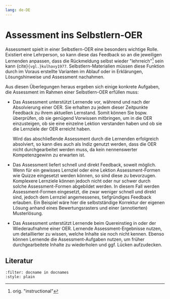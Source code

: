 ```yaml
---
lang: de-DE
---
```


# Assessment ins Selbstlern-OER
Assessment spielt in einer Selbstlern-OER eine besonders wichtige Rolle. Existiert eine Lehrperson, so kann diese das Feedback so an die jeweiligen Lernenden anpassen, dass die Rückmeldung selbst wieder "lehrreich"[^orig-instructional] sein kann {cite}`{vgl.}kulhavy1977`. Selbstlern-Materialien müssen diese Funktion durch im Voraus erstellte Varianten im Ablauf oder in Erklärungen, Lösungshinweise und Assessment nachahmen.

Aus diesen Überlegungen heraus ergeben sich einige konkrete Aufgaben, die Assessment im Rahmen einer Selbstlern-OER erfüllen muss:

- Das Assessment unterstützt Lernende vor, während und nach der Absolvierung einer OER. Sie erhalten zu jedem dieser Zeitpunkte Feedback zu ihrem aktuellen Lernstand. Somit können Sie bspw. überprüfen, ob sie genügend Vorwissen mitbringen, um in die OER einzusteigen, ob sie eine einzelne Lektion verstanden haben und ob sie die Lernziele der OER erreicht haben.
  
  Wird das abschließende Assessment durch die Lernenden erfolgreich absolviert, so kann dies auch als Indiz genutzt werden, dass die OER nicht durchgearbeitet werden muss, da kein nennenswerter Kompetenzgewinn zu erwarten ist.

- Das Assessment liefert schnell und direkt Feedback, soweit möglich. Wenn für ein gewisses Lernziel oder eine Lektion Assessment-Formen wie Quizze eingesetzt werden können, so sind diese zu bevorzugen. Komplexere Lernziele können jedoch nicht oder nur schwer durch solche Assessment-Formen abgebildet werden. In diesem Fall werden Assessment-Formen eingesetzt, die zwar weniger schnell und direkt sind, jedoch dem Lernziel angemessenes, tiefgründiges Feedback erlauben. Ein Beispiel wäre hier die selbstständige Korrektur der eigenen Lösung anhand eines Bewertungsrasters und einer (annotierten) Musterlösung.

- Das Assessment unterstützt Lernende beim Quereinstieg in oder der Wiederaufnahme einer OER. Lernende Assessment-Ergebnisse nutzen, um detaillierter zu wissen, welche Inhalte sie noch nicht kennen. Ebenso können Lernende die Assessment-Aufgaben nutzen, um früher durchgearbeitete Inhalte zu wiederholen und ggf. Lücken aufzudecken.


## Literatur
```{bibliography}
:filter: docname in docnames
:style: plain
```
[^orig-instructional]: orig. "instructional"